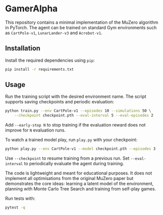 # GamerAlpha

This repository contains a minimal implementation of the MuZero algorithm in PyTorch. The agent can be trained on standard Gym environments such as `CartPole-v1`, `LunarLander-v3` and `Acrobot-v1`.

## Installation

Install the required dependencies using `pip`:

```bash
pip install -r requirements.txt
```

## Usage

Run the training script with the desired environment name. The script supports
saving checkpoints and periodic evaluation:

```bash
python train.py --env CartPole-v1 --episodes 10 --simulations 50 \
    --checkpoint checkpoint.pth --eval-interval 5 --eval-episodes 2
```

Add `--early-stop N` to stop training if the evaluation reward does not improve
for `N` evaluation runs.

To watch a trained model play, run `play.py` with your checkpoint:

```bash
python play.py --env CartPole-v1 --model checkpoint.pth --episodes 3
```

Use `--checkpoint` to resume training from a previous run. Set `--eval-interval`
to periodically evaluate the agent during training.

The code is lightweight and meant for educational purposes. It does not implement all optimisations from the original MuZero paper but demonstrates the core ideas: learning a latent model of the environment, planning with Monte Carlo Tree Search and training from self-play games.

Run tests with:

```bash
pytest -q
```
